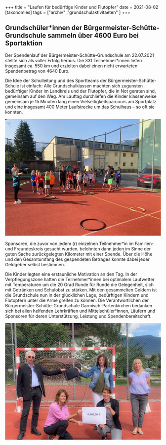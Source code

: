 +++
title = "Laufen für bedürftige Kinder und Flutopfer"
date = 2021-08-02
[taxonomies]
tags = ["archiv" ,"grundschulaktivitaeten" ]
+++

## **Grundschüler\*innen der Bürgermeister-Schütte-Grundschule sammeln über 4600 Euro bei Sportaktion**

Der Spendenlauf der Bürgermeister-Schütte-Grundschule am 22.07.2021 stellte sich als voller Erfolg heraus. Die 331 Teilnehmer\*innen liefen insgesamt ca. 550 km und erzielten dabei einen nicht erwarteten Spendenbetrag von 4640 Euro.

Die Idee der Schulleitung und des Sportteams der Bürgermeister-Schütte-Schule ist einfach: Alle Grundschulklassen machten sich zugunsten bedürftiger Kinder im Landkreis und der Flutopfer, die in Not geraten sind, gemeinsam auf den Weg. Am Lauftag durchliefen die Kinder klassenweise gemeinsam je 15 Minuten lang einen Vielseitigkeitsparcours am Sportplatz und eine insgesamt 400 Meter Laufstrecke um das Schulhaus – so oft sie konnten.

![](images/GSMS-Sportfest-1024x768.png)

Sponsoren, die zuvor von jedem (r) einzelnen Teilnehmer\*in im Familien- und Freundeskreis gesucht wurden, belohnten dann jeden im Sinne der guten Sache zurückgelegten Kilometer mit einer Spende. Über die Höhe und den Gesamtumfang des gespendeten Betrages konnte dabei jeder Geldgeber selbst bestimmen.

Die Kinder legten eine erstaunliche Motivation an den Tag. In der Verpflegungszone hatten die Teilnehmer\*innen bei optimalem Laufwetter mit Temperaturen um die 20 Grad Runde für Runde die Gelegenheit, sich mit Getränken und Schulobst zu stärken. Mit den gesammelten Geldern ist die Grundschule nun in der glücklichen Lage, bedürftigen Kindern und Flutopfern unter die Arme greifen zu können. Die Verantwortlichen der Bürgermeister-Schütte-Grundschule Garmisch-Partenkirchen bedanken sich bei allen helfenden Lehrkräften und Mittelschüler\*innen, Läufern und Sponsoren für deren Unterstützung, Leistung und Spendenbereitschaft.

![](images/IMG_0243-1024x768.jpg)
